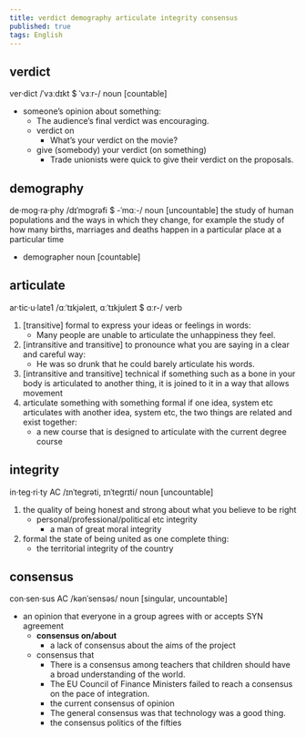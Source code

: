 ```yaml
---
title: verdict demography articulate integrity consensus
published: true
tags: English
---
```


## verdict

ver·dict /ˈvɜːdɪkt $ ˈvɜːr-/ noun [countable]

- someone’s opinion about something:
  - The audience’s final verdict was encouraging.
  - verdict on
    - What’s your verdict on the movie?
  - give (somebody) your verdict (on something)
    - Trade unionists were quick to give their verdict on the proposals.

## demography

de·mog·ra·phy /dɪˈmɒɡrəfi $ -ˈmɑː-/ noun [uncountable]
the study of human populations and the ways in which they change, for example the study of how many births, marriages and deaths happen in a particular place at a particular time

- demographer noun [countable]

## articulate

ar·tic·u·late1 /ɑːˈtɪkjəleɪt, ɑːˈtɪkjʊleɪt $ ɑːr-/ verb

1. [transitive] formal to express your ideas or feelings in words:
   - Many people are unable to articulate the unhappiness they feel.
2. [intransitive and transitive] to pronounce what you are saying in a clear and careful way:
   - He was so drunk that he could barely articulate his words.
3. [intransitive and transitive] technical if something such as a bone in your body is articulated to another thing, it is joined to it in a way that allows movement
4. articulate something with something formal if one idea, system etc articulates with another idea, system etc, the two things are related and exist together:
   - a new course that is designed to articulate with the current degree course

## integrity

in·teg·ri·ty AC /ɪnˈteɡrəti, ɪnˈteɡrɪti/ noun [uncountable]

1. the quality of being honest and strong about what you believe to be right
   - personal/professional/political etc integrity
     - a man of great moral integrity
2. formal the state of being united as one complete thing:
   - the territorial integrity of the country

## consensus

con·sen·sus AC /kənˈsensəs/ noun [singular, uncountable]

- an opinion that everyone in a group agrees with or accepts SYN agreement
  - **consensus on/about**
    - a lack of consensus about the aims of the project
  - consensus that
    - There is a consensus among teachers that children should have a broad understanding of the world.
    - The EU Council of Finance Ministers failed to reach a consensus on the pace of integration.
    - the current consensus of opinion
    - The general consensus was that technology was a good thing.
    - the consensus politics of the fifties

